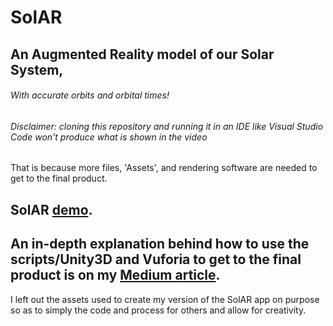 # SolAR

## An Augmented Reality model of our Solar System,
###### With accurate orbits and orbital times!


###### Disclaimer: cloning this repository and running it in an IDE like Visual Studio Code won't produce what is shown in the video
That is because more files, 'Assets', and rendering software are needed to get to the final product.

## SolAR [demo](https://www.youtube.com/watch?v=E1xw5ywqqeY).

## An in-depth explanation behind how to use the scripts/Unity3D and Vuforia to get to the final product is on my [Medium article](https://islamariful.medium.com/solar-c39ff260b8e5).

I left out the assets used to create my version of the SolAR app on purpose so as to simply the code and process for others and allow for creativity.
